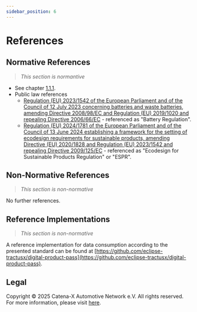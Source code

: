 ```yaml
---
sidebar_position: 6
---
```


# References

## Normative References

> *This section is normantive*

- See chapter [1.1.1](#111-list-of-standalone-standards).
- Public law references
  - [Regulation (EU) 2023/1542 of the European Parliament and of the Council of 12 July 2023 concerning batteries and waste batteries, amending Directive 2008/98/EC and Regulation (EU) 2019/1020 and repealing Directive 2006/66/EC](https://eur-lex.europa.eu/legal-content/EN/TXT/?uri=CELEX%3A32023R1542) - referenced as "Battery Regulation".
  - [Regulation (EU) 2024/1781 of the European Parliament and of the Council of 13 June 2024 establishing a framework for the setting of ecodesign requirements for sustainable products, amending Directive (EU) 2020/1828 and Regulation (EU) 2023/1542 and repealing Directive 2009/125/EC](https://eur-lex.europa.eu/legal-content/EN/TXT/?uri=OJ:L_202401781) - referenced as "Ecodesign for Sustainable Products Regulation" or "ESPR".

## Non-Normative References

> *This section is non-normative*

No further references.

## Reference Implementations

> *This section is non-normative*

A reference implementation for data consumption according to the presented standard can be found at [https://github.com/eclipse-tractusx/digital-product-pass](https://github.com/eclipse-tractusx/digital-product-pass).

## Legal

Copyright © 2025 Catena-X Automotive Network e.V. All rights reserved. For more information, please visit [here](/copyright).
